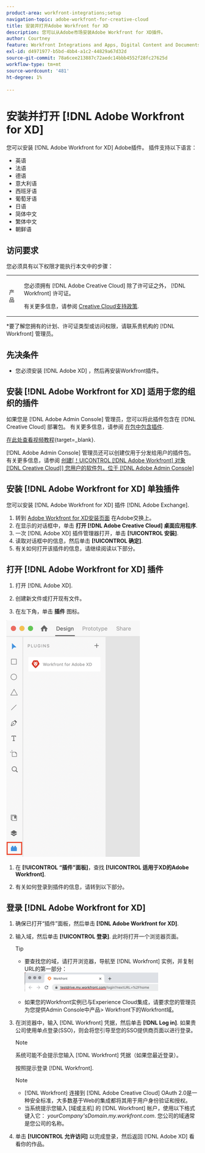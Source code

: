 ```yaml
---
product-area: workfront-integrations;setup
navigation-topic: adobe-workfront-for-creative-cloud
title: 安装并打开Adobe Workfront for XD
description: 您可以从Adobe市场安装Adobe Workfront for XD插件。
author: Courtney
feature: Workfront Integrations and Apps, Digital Content and Documents
exl-id: d4971977-b5bd-4bb4-a1c2-44829a67d32d
source-git-commit: 78a6cee213887c72aedc14bbb4552f28fc27625d
workflow-type: tm+mt
source-wordcount: '481'
ht-degree: 1%

---
```


# 安装并打开 [!DNL Adobe Workfront for XD]

您可以安装 [!DNL Adobe Workfront for XD] Adobe插件。 插件支持以下语言：

* 英语
* 法语
* 德语
* 意大利语
* 西班牙语
* 葡萄牙语
* 日语
* 简体中文
* 繁体中文
* 朝鲜语

## 访问要求

您必须具有以下权限才能执行本文中的步骤：

<table style="table-layout:auto"> 
 <col> 
 </col> 
 <col> 
 </col> 
 <tbody> 
 <!-- <tr> 
   <td role="rowheader">[!DNL Adobe Workfront] plan*</td> 
   <td> <p>[!UICONTROL Pro] or higher</p> </td> 
  </tr> 
  <tr data-mc-conditions=""> 
   <td role="rowheader">[!DNL Adobe Workfront] license*</td> 
   <td> <p>[!UICONTROL Work] or [!UICONTROL Plan]</p> </td> 
  </tr> -->
  <tr> 
   <td role="rowheader">产品</td> 
   <td><p>您必须拥有 [!DNL Adobe Creative Cloud] 除了许可证之外， [!DNL Workfront] 许可证。</p><p>有关更多信息，请参阅 <a href="https://helpx.adobe.com/support/programs/cc-support-policy.html#cce" class="MCXref xref" xrefformat="{para}">Creative Cloud支持政策</a>.</p></td> 
  </tr> 
 </tbody> 
</table>

&#42;要了解您拥有的计划、许可证类型或访问权限，请联系贵机构的 [!DNL Workfront] 管理员。

## 先决条件

* 您必须安装 [!DNL Adobe XD] ，然后再安装Workfront插件。

## 安装 [!DNL Adobe Workfront for XD] 适用于您的组织的插件

如果您是 [!DNL Adobe Admin Console] 管理员，您可以将此插件包含在 [!DNL Creative Cloud] 部署包。 有关更多信息，请参阅 [在包中包含插件](https://helpx.adobe.com/in/enterprise/using/manage-extensions.html).

[在此处查看视频教程](https://www.youtube.com/watch?v=zzvXNLIBzrc){target=_blank}.

[!DNL Adobe Admin Console] 管理员还可以创建仅用于分发给用户的插件包。 有关更多信息，请参阅 [创建[！UICONTROL [!DNL Adobe Workfront] 对象 [!DNL Creative Cloud]] 您用户的软件包，位于 [!DNL Adobe Admin Console]](/help/quicksilver/administration-and-setup/configure-integrations/create-plugin-only-packages.md)

## 安装 [!DNL Adobe Workfront for XD] 单独插件

您可以安装 [!DNL Adobe Workfront for XD] 插件 [!DNL Adobe Exchange].

1. 转到 [Adobe Workfront for XD安装页面](https://exchange.adobe.com/apps/cc/4c3566f9?pluginId=4c3566f9&amp;workflow=share) 在Adobe交换上。
1. 在显示的对话框中，单击 **打开 [!DNL Adobe Creative Cloud] 桌面应用程序**.
1. 一次 [!DNL Adobe XD] 插件管理器打开，单击 **[!UICONTROL 安装]**.
1. 读取对话框中的信息，然后单击 **[!UICONTROL 确定]**.
1. 有关如何打开该插件的信息，请继续阅读以下部分。

## 打开 [!DNL Adobe Workfront for XD] 插件

1. 打开 [!DNL Adobe XD].

1. 创建新文件或打开现有文件。

1. 在左下角，单击 **插件** 图标。

![](assets/xd-plugin-window-350x620.png)

1. 在 **[!UICONTROL “插件”面板]**，查找 **[!UICONTROL 适用于XD的Adobe Workfront]**.

1. 有关如何登录到插件的信息，请转到以下部分。

## 登录 [!DNL Adobe Workfront for XD]

1. 确保已打开“插件”面板，然后单击 **[!DNL Adobe Workfront for XD]**.
1. 输入域，然后单击 **[!UICONTROL 登录]**. 此时将打开一个浏览器页面。

   >[!TIP]
   >
   >* 要查找您的域，请打开浏览器，导航至 [!DNL Workfront] 实例，并复制URL的第一部分：\
   >![](assets/domain-350x50.png)
   >
   > * 如果您的Workfront实例已与Experience Cloud集成，请要求您的管理员为您提供Admin Console中产品> Workfront下的Workfront域。

1. 在浏览器中，输入 [!DNL Workfront] 凭据，然后单击 **[!DNL Log in]**. 如果贵公司使用单点登录(SSO)，则会将您引导至您的SSO提供商页面以进行登录。

   >[!NOTE]
   >
   >系统可能不会提示您输入 [!DNL Workfront] 凭据（如果您最近登录）。

   按照提示登录 [!DNL Workfront].

   >[!NOTE]
   >
   >* [!DNL Workfront] 连接到 [!DNL Adobe Creative Cloud] OAuth 2.0是一种安全标准，大多数基于Web的集成都将其用于用户身份验证和授权。
   >* 当系统提示您输入 [域或主机] 的 [!DNL Workfront] 帐户，使用以下格式键入它： *yourCompany&#39;sDomain.my.workfront.com*. 您公司的域通常是您公司的名称。

1. 单击 **[!UICONTROL 允许访问]** 以完成登录，然后返回 [!DNL Adobe XD] 看看你的作品。

 
